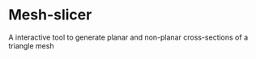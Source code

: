 # Mesh-slicer
A interactive tool to generate planar and non-planar cross-sections of a triangle mesh
